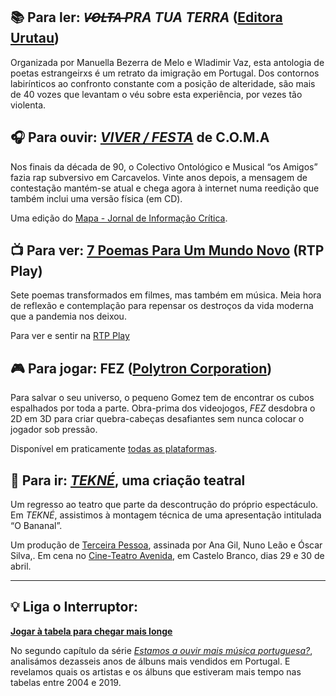 ## 📚 Para ler: *V̶O̶L̶T̶A̶ PRA TUA TERRA* ([Editora Urutau](https://editoraurutau.com.br/titulo/volta-para-tua-terra-uma-antologia-antirracista-antifascista-de-poetas-estrangeirxs-em-portugal))

Organizada por Manuella Bezerra de Melo e Wladimir Vaz, esta antologia de poetas estrangeirxs é um retrato da imigração em Portugal. Dos contornos labirínticos ao confronto constante com a posição de alteridade, são mais de 40 vozes que levantam o véu sobre esta experiência, por vezes tão violenta.

## 🎧 Para ouvir: *[VIVER / FESTA](https://musicajornalomapa.bandcamp.com/album/viver-festa)* de C.O.M.A

Nos finais da década de 90, o Colectivo Ontológico e Musical “os Amigos” fazia rap subversivo em Carcavelos. Vinte anos depois, a mensagem de contestação mantém-se atual e chega agora à internet numa reedição que também inclui uma versão física (em CD).

Uma edição do [Mapa - Jornal de Informação Crítica](https://www.jornalmapa.pt/).

## 📺 Para ver: [7 Poemas Para Um Mundo Novo](https://www.rtp.pt/play/p8672/7-poemas-para-um-mundo-novo) (RTP Play)

Sete poemas transformados em filmes, mas também em música. Meia hora de reflexão e contemplação para repensar os destroços da vida moderna que a pandemia nos deixou.

Para ver e sentir na [RTP Play](https://www.rtp.pt/play/p8672/7-poemas-para-um-mundo-novo)

## 🎮 Para jogar: FEZ ([Polytron Corporation](http://fezgame.com/))

Para salvar o seu universo, o pequeno Gomez tem de encontrar os cubos espalhados por toda a parte. Obra-prima dos videojogos, *FEZ* desdobra o 2D em 3D para criar quebra-cabeças desafiantes sem nunca colocar o jogador sob pressão.

Disponível em praticamente [todas as plataformas](http://fezgame.com/).

## 🎡 Para ir: *[TEKNÉ](https://mailchi.mp/3c60fb465d30/newsletter-abril-2021-terceira-pessoa)*, uma criação teatral

Um regresso ao teatro que parte da descontrução do próprio espectáculo. Em *TEKNÉ*, assistimos à montagem técnica de uma apresentação intitulada “O Bananal”.

Um produção de [Terceira Pessoa](http://terceirapessoa.pt/), assinada por Ana Gil, Nuno Leão e Óscar Silva,. Em cena no [Cine-Teatro Avenida](http://www.culturavibra.com/auditorios/cine-teatro_avenida/), em Castelo Branco, dias 29 e 30 de abril.

---

## 💡 Liga o Interruptor:

**[Jogar à tabela para chegar mais longe](https://interruptor.pt/artigos/jogar-a-tabela-chegar-mais-longe)**

No segundo capítulo da série *[Estamos a ouvir mais música portuguesa?](https://interruptor.pt/categorias/serie-estamos-a-ouvir-mais-musica-portuguesa)*, analisámos dezasseis anos de álbuns mais vendidos em Portugal. E revelamos quais os artistas e os álbuns que estiveram mais tempo nas tabelas entre 2004 e 2019.